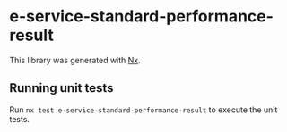 # e-service-standard-performance-result

This library was generated with [Nx](https://nx.dev).

## Running unit tests

Run `nx test e-service-standard-performance-result` to execute the unit tests.
